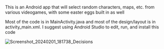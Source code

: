 This is an Android app that will select random characters, maps, etc. from various videogames, with some easter eggs built in as well

Most of the code is in MainActivity.java and most of the design/layout is in activity_main.xml. I suggest using Android Studio to edit, run, and install this code

![Screenshot_20240201_181738_Decisions](https://github.com/dilfruh/Random/assets/158101348/2845f95f-8f16-443c-968a-ccab3b71d108)

